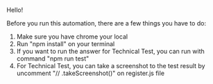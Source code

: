Hello!

Before you run this automation, there are a few things you have to do:

1. Make sure you have chrome your local
2. Run "npm install" on your terminal
3. If you want to run the answer for Technical Test, you can run with command "npm run test"
4. For Technical Test, you can take a screenshot to the test result by uncomment "// .takeScreenshot()" on register.js file